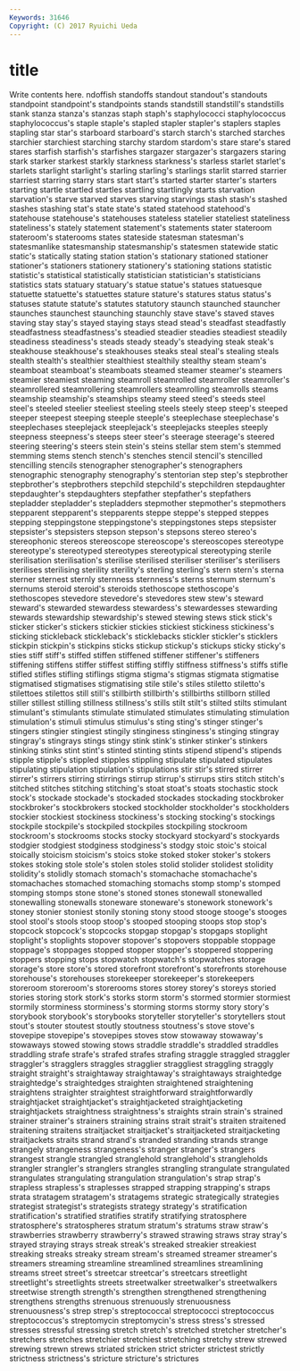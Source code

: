 ```yaml
---
Keywords: 31646 
Copyright: (C) 2017 Ryuichi Ueda
---
```


# title

Write contents here.
ndoffish standoffs standout standout's standouts standpoint standpoint's
standpoints stands standstill standstill's standstills stank stanza stanza's stanzas staph
staph's staphylococci staphylococcus staphylococcus's staple staple's stapled stapler stapler's staplers
staples stapling star star's starboard starboard's starch starch's starched starches
starchier starchiest starching starchy stardom stardom's stare stare's stared stares
starfish starfish's starfishes stargazer stargazer's stargazers staring stark starker starkest
starkly starkness starkness's starless starlet starlet's starlets starlight starlight's starling
starling's starlings starlit starred starrier starriest starring starry stars start
start's started starter starter's starters starting startle startled startles startling
startlingly starts starvation starvation's starve starved starves starving starvings stash
stash's stashed stashes stashing stat's state state's stated statehood statehood's
statehouse statehouse's statehouses stateless statelier stateliest stateliness stateliness's stately statement
statement's statements stater stateroom stateroom's staterooms states stateside statesman statesman's
statesmanlike statesmanship statesmanship's statesmen statewide static static's statically stating station
station's stationary stationed stationer stationer's stationers stationery stationery's stationing stations
statistic statistic's statistical statistically statistician statistician's statisticians statistics stats statuary
statuary's statue statue's statues statuesque statuette statuette's statuettes stature stature's
statures status status's statuses statute statute's statutes statutory staunch staunched
stauncher staunches staunchest staunching staunchly stave stave's staved staves staving
stay stay's stayed staying stays stead stead's steadfast steadfastly steadfastness
steadfastness's steadied steadier steadies steadiest steadily steadiness steadiness's steads steady
steady's steadying steak steak's steakhouse steakhouse's steakhouses steaks steal steal's
stealing steals stealth stealth's stealthier stealthiest stealthily stealthy steam steam's
steamboat steamboat's steamboats steamed steamer steamer's steamers steamier steamiest steaming
steamroll steamrolled steamroller steamroller's steamrollered steamrollering steamrollers steamrolling steamrolls steams
steamship steamship's steamships steamy steed steed's steeds steel steel's steeled
steelier steeliest steeling steels steely steep steep's steeped steeper steepest
steeping steeple steeple's steeplechase steeplechase's steeplechases steeplejack steeplejack's steeplejacks steeples
steeply steepness steepness's steeps steer steer's steerage steerage's steered steering
steering's steers stein stein's steins stellar stem stem's stemmed stemming
stems stench stench's stenches stencil stencil's stencilled stencilling stencils stenographer
stenographer's stenographers stenographic stenography stenography's stentorian step step's stepbrother stepbrother's
stepbrothers stepchild stepchild's stepchildren stepdaughter stepdaughter's stepdaughters stepfather stepfather's stepfathers
stepladder stepladder's stepladders stepmother stepmother's stepmothers stepparent stepparent's stepparents steppe
steppe's stepped steppes stepping steppingstone steppingstone's steppingstones steps stepsister stepsister's
stepsisters stepson stepson's stepsons stereo stereo's stereophonic stereos stereoscope stereoscope's
stereoscopes stereotype stereotype's stereotyped stereotypes stereotypical stereotyping sterile sterilisation sterilisation's
sterilise sterilised steriliser steriliser's sterilisers sterilises sterilising sterility sterility's sterling
sterling's stern stern's sterna sterner sternest sternly sternness sternness's sterns
sternum sternum's sternums steroid steroid's steroids stethoscope stethoscope's stethoscopes stevedore
stevedore's stevedores stew stew's steward steward's stewarded stewardess stewardess's stewardesses
stewarding stewards stewardship stewardship's stewed stewing stews stick stick's sticker
sticker's stickers stickier stickies stickiest stickiness stickiness's sticking stickleback stickleback's
sticklebacks stickler stickler's sticklers stickpin stickpin's stickpins sticks stickup stickup's
stickups sticky sticky's sties stiff stiff's stiffed stiffen stiffened stiffener
stiffener's stiffeners stiffening stiffens stiffer stiffest stiffing stiffly stiffness stiffness's
stiffs stifle stifled stifles stifling stiflings stigma stigma's stigmas stigmata
stigmatise stigmatised stigmatises stigmatising stile stile's stiles stiletto stiletto's stilettoes
stilettos still still's stillbirth stillbirth's stillbirths stillborn stilled stiller stillest
stilling stillness stillness's stills stilt stilt's stilted stilts stimulant stimulant's
stimulants stimulate stimulated stimulates stimulating stimulation stimulation's stimuli stimulus stimulus's
sting sting's stinger stinger's stingers stingier stingiest stingily stinginess stinginess's
stinging stingray stingray's stingrays stings stingy stink stink's stinker stinker's
stinkers stinking stinks stint stint's stinted stinting stints stipend stipend's
stipends stipple stipple's stippled stipples stippling stipulate stipulated stipulates stipulating
stipulation stipulation's stipulations stir stir's stirred stirrer stirrer's stirrers stirring
stirrings stirrup stirrup's stirrups stirs stitch stitch's stitched stitches stitching
stitching's stoat stoat's stoats stochastic stock stock's stockade stockade's stockaded
stockades stockading stockbroker stockbroker's stockbrokers stocked stockholder stockholder's stockholders stockier
stockiest stockiness stockiness's stocking stocking's stockings stockpile stockpile's stockpiled stockpiles
stockpiling stockroom stockroom's stockrooms stocks stocky stockyard stockyard's stockyards stodgier
stodgiest stodginess stodginess's stodgy stoic stoic's stoical stoically stoicism stoicism's
stoics stoke stoked stoker stoker's stokers stokes stoking stole stole's
stolen stoles stolid stolider stolidest stolidity stolidity's stolidly stomach stomach's
stomachache stomachache's stomachaches stomached stomaching stomachs stomp stomp's stomped stomping
stomps stone stone's stoned stones stonewall stonewalled stonewalling stonewalls stoneware
stoneware's stonework stonework's stoney stonier stoniest stonily stoning stony stood
stooge stooge's stooges stool stool's stools stoop stoop's stooped stooping
stoops stop stop's stopcock stopcock's stopcocks stopgap stopgap's stopgaps stoplight
stoplight's stoplights stopover stopover's stopovers stoppable stoppage stoppage's stoppages stopped
stopper stopper's stoppered stoppering stoppers stopping stops stopwatch stopwatch's stopwatches
storage storage's store store's stored storefront storefront's storefronts storehouse storehouse's
storehouses storekeeper storekeeper's storekeepers storeroom storeroom's storerooms stores storey storey's
storeys storied stories storing stork stork's storks storm storm's stormed
stormier stormiest stormily storminess storminess's storming storms stormy story story's
storybook storybook's storybooks storyteller storyteller's storytellers stout stout's stouter stoutest
stoutly stoutness stoutness's stove stove's stovepipe stovepipe's stovepipes stoves stow
stowaway stowaway's stowaways stowed stowing stows straddle straddle's straddled straddles
straddling strafe strafe's strafed strafes strafing straggle straggled straggler straggler's
stragglers straggles stragglier straggliest straggling straggly straight straight's straightaway straightaway's
straightaways straightedge straightedge's straightedges straighten straightened straightening straightens straighter straightest
straightforward straightforwardly straightjacket straightjacket's straightjacketed straightjacketing straightjackets straightness straightness's straights
strain strain's strained strainer strainer's strainers straining strains strait strait's
straiten straitened straitening straitens straitjacket straitjacket's straitjacketed straitjacketing straitjackets straits
strand strand's stranded stranding strands strange strangely strangeness strangeness's stranger
stranger's strangers strangest strangle strangled stranglehold stranglehold's strangleholds strangler strangler's
stranglers strangles strangling strangulate strangulated strangulates strangulating strangulation strangulation's strap
strap's strapless strapless's straplesses strapped strapping strapping's straps strata stratagem
stratagem's stratagems strategic strategically strategies strategist strategist's strategists strategy strategy's
stratification stratification's stratified stratifies stratify stratifying stratosphere stratosphere's stratospheres stratum
stratum's stratums straw straw's strawberries strawberry strawberry's strawed strawing straws
stray stray's strayed straying strays streak streak's streaked streakier streakiest
streaking streaks streaky stream stream's streamed streamer streamer's streamers streaming
streamline streamlined streamlines streamlining streams street street's streetcar streetcar's streetcars
streetlight streetlight's streetlights streets streetwalker streetwalker's streetwalkers streetwise strength strength's
strengthen strengthened strengthening strengthens strengths strenuous strenuously strenuousness strenuousness's strep
strep's streptococcal streptococci streptococcus streptococcus's streptomycin streptomycin's stress stress's stressed
stresses stressful stressing stretch stretch's stretched stretcher stretcher's stretchers stretches
stretchier stretchiest stretching stretchy strew strewed strewing strewn strews striated
stricken strict stricter strictest strictly strictness strictness's stricture stricture's strictures
